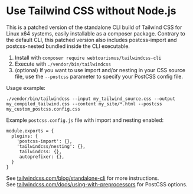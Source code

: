 Use Tailwind CSS without Node.js
================================

This is a patched version of the standalone CLI build of Tailwind CSS for Linux x64 systems, easily installable as a composer package.
Contrary to the default CLI, this patched version also includes postcss-import and postcss-nested bundled inside the CLI executable.

1. Install with `composer require webtourismus/tailwindcss-cli`
2. Execute with `./vendor/bin/tailwindcss`
3. (optional) If you want to use import and/or nesting in your CSS source file, use the `--postcss` parameter to specify your PostCSS config file.

Usage example:
```
./vendor/bin/tailwindcss --input my_tailwind_source.css --output my_compiled_tailwind.css --content my_site/*.html --postcss my_custom_postcss.config.css
```

Example `postcss.config.js` file with import and nesting enabled:
```
module.exports = {
  plugins: {
    'postcss-import': {},
    'tailwindcss/nesting': {},
     tailwindcss: {},
     autoprefixer: {},
  }
}
```


See [tailwindcss.com/blog/standalone-cli](https://tailwindcss.com/blog/standalone-cli) for more instructions.  
See [tailwindcss.com/docs/using-with-preprocessors](https://tailwindcss.com/docs/using-with-preprocessors#nesting) for PostCSS options.
